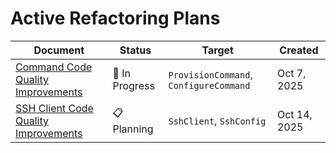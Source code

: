 # Active Refactoring Plans

| Document                                                                                | Status         | Target                                 | Created      |
| --------------------------------------------------------------------------------------- | -------------- | -------------------------------------- | ------------ |
| [Command Code Quality Improvements](./plans/command-code-quality-improvements.md)       | 🚧 In Progress | `ProvisionCommand`, `ConfigureCommand` | Oct 7, 2025  |
| [SSH Client Code Quality Improvements](./plans/ssh-client-code-quality-improvements.md) | 📋 Planning    | `SshClient`, `SshConfig`               | Oct 14, 2025 |
